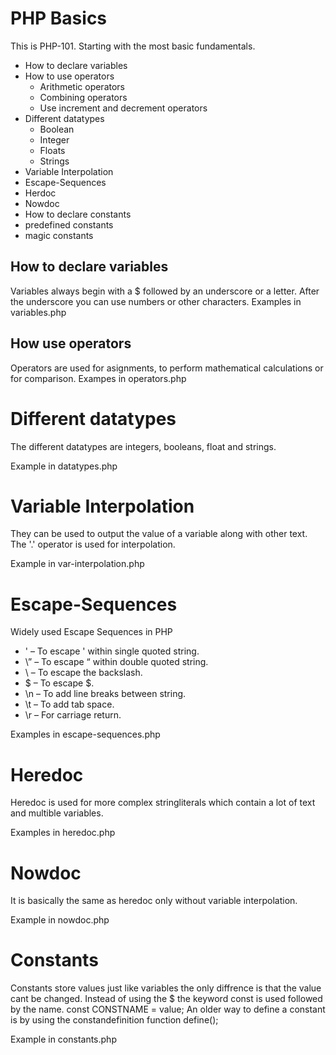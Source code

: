 # PHP Basics

This is PHP-101. Starting with the most basic fundamentals.

- How to declare variables
- How to use operators
  - Arithmetic operators
  - Combining operators
  - Use increment and decrement operators
- Different datatypes
  - Boolean
  - Integer
  - Floats
  - Strings
- Variable Interpolation
- Escape-Sequences
- Herdoc
- Nowdoc
- How to declare constants
- predefined constants
- magic constants

## How to declare variables

Variables always begin with a $ followed by an underscore or a letter. After the underscore you can use numbers or other characters.
Examples in variables.php

## How use operators

Operators are used for asignments, to perform mathematical calculations or for comparison.
Exampes in operators.php

# Different datatypes

The different datatypes are integers, booleans, float and strings.

Example in datatypes.php

# Variable Interpolation

They can be used to output the value of a variable along with other text. The '.' operator is used for interpolation.

Example in var-interpolation.php

# Escape-Sequences

Widely used Escape Sequences in PHP

- \' – To escape ' within single quoted string.
- \” – To escape “ within double quoted string.
- \\ – To escape the backslash.
- \$ – To escape $.
- \n – To add line breaks between string.
- \t – To add tab space.
- \r – For carriage return.

Examples in escape-sequences.php

# Heredoc

Heredoc is used for more complex stringliterals which contain a lot of text and multible variables.

Examples in heredoc.php

# Nowdoc

It is basically the same as heredoc only without variable interpolation.

Example in nowdoc.php

# Constants

Constants store values just like variables the only diffrence is that the value cant be changed.
Instead of using the $ the keyword const is used followed by the name. const CONSTNAME = value;
An older way to define a constant is by using the constandefinition function define();

Example in constants.php
